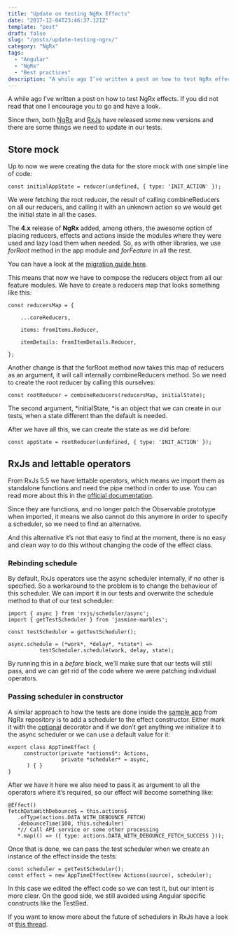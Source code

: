 ```yaml
---
title: "Update on testing NgRx Effects"
date: "2017-12-04T23:46:37.121Z"
template: "post"
draft: false
slug: "/posts/update-testing-ngrx/"
category: "NgRx"
tags:
  - "Angular"
  - "NgRx"
  - "Best practices"
description: "A while ago I’ve written a post on how to test NgRx effects. If you did not read that one I encourage you to go and have a look. Since then, both NgRx and RxJs have released some new versions and there are some things we need to update in our tests."
---
```


A while ago I’ve written a post on how to test NgRx effects. If you did not read that one I encourage you to go and have a look.

Since then, both [NgRx](https://github.com/ngrx/platform) and [RxJs](https://github.com/reactivex/rxjs) have released some new versions and there are some things we need to update in our tests.

## Store mock

Up to now we were creating the data for the store mock with one simple line of code:

    const initialAppState = reducer(undefined, { type: 'INIT_ACTION' });

We were fetching the root reducer, the result of calling combineReducers on all our reducers, and calling it with an unknown action so we would get the initial state in all the cases.

The **4.x** release of **NgRx** added, among others, the awesome option of placing reducers, effects and actions inside the modules where they were used and lazy load them when needed. So, as with other libraries, we use _forRoot_ method in the app module and _forFeature_ in all the rest.

You can have a look at the [migration guide here](https://github.com/ngrx/platform/blob/master/MIGRATION.md).

This means that now we have to compose the reducers object from all our feature modules. We have to create a reducers map that looks something like this:

    const reducersMap = {

        ...coreReducers,

        items: fromItems.Reducer,

        itemDetails: fromItemDetails.Reducer,

    };

Another change is that the forRoot method now takes this map of reducers as an argument, it will call internally combineReducers method. So we need to create the root reducer by calling this ourselves:

    const rootReducer = combineReducers(reducersMap, initialState);

The second argument, *initialState, *is an object that we can create in our tests, when a state different than the default is needed.

After we have all this, we can create the state as we did before:

    const appState = rootReducer(undefined, { type: 'INIT_ACTION' });

## RxJs and lettable operators

From RxJs 5.5 we have lettable operators, which means we import them as standalone functions and need the pipe method in order to use. You can read more about this in the [official documentation](https://github.com/ReactiveX/rxjs/blob/master/doc/lettable-operators.md).

Since they are functions, and no longer patch the Observable prototype when imported, it means we also cannot do this anymore in order to specify a scheduler, so we need to find an alternative.

And this alternative it’s not that easy to find at the moment, there is no easy and clean way to do this without changing the code of the effect class.

### Rebinding schedule

By default, RxJs operators use the async scheduler internally, if no other is specified. So a workaround to the problem is to change the behaviour of this scheduler. We can import it in our tests and overwrite the schedule method to that of our test scheduler:

    import { async } from 'rxjs/scheduler/async';
    import { getTestScheduler } from 'jasmine-marbles';

    const testScheduler = getTestScheduler();

    async.schedule = (*work*, *delay*, *state*) =>
              testScheduler.schedule(work, delay, state);

By running this in a _before_ block, we’ll make sure that our tests will still pass, and we can get rid of the code where we were patching individual operators.

### Passing scheduler in constructor

A similar approach to how the tests are done inside the [sample app](https://github.com/ngrx/platform/tree/master/example-app) from NgRx repository is to add a scheduler to the effect constructor. Either mark it with the [optional](https://angular.io/api/core/Optional) decorator and if we don’t get anything we initialize it to the async scheduler or we can use a default value for it:

    export class AppTimeEffect {
         constructor(private *actions$*: Actions,
                     private *scheduler* = async,
          ) { }
    }

After we have it here we also need to pass it as argument to all the operators where it’s required, so our effect will become something like:

    @Effect()
    fetchDataWithDebounce$ = this.actions$
       .ofType(actions.DATA_WITH_DEBOUNCE_FETCH)
       .debounceTime(100, this.scheduler)
       *// Call API service or some other processing
       *.map(() => ({ type: actions.DATA_WITH_DEBOUNCE_FETCH_SUCCESS }));

Once that is done, we can pass the test scheduler when we create an instance of the effect inside the tests:

    const scheduler = getTestScheduler();
    const effect = new AppTimeEffect(new Actions(source), scheduler);

In this case we edited the effect code so we can test it, but our intent is more clear. On the good side, we still avoided using Angular specific constructs like the TestBed.

If you want to know more about the future of schedulers in RxJs have a look at [this thread](https://github.com/ReactiveX/rxjs/issues/2935#issuecomment-336681001).
